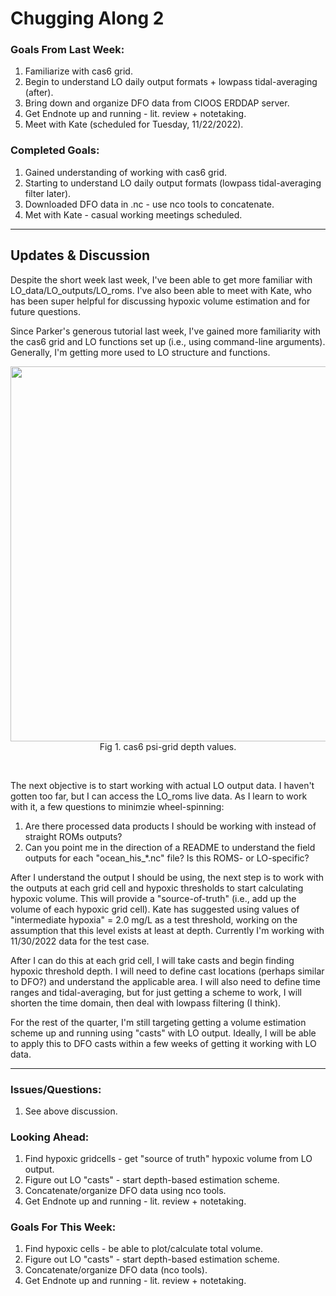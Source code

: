 # Chugging Along 2

### Goals From Last Week:
1. Familiarize with cas6 grid.
2. Begin to understand LO daily output formats + lowpass tidal-averaging (after).
3. Bring down and organize DFO data from CIOOS ERDDAP server.
4. Get Endnote up and running - lit. review + notetaking.
5. Meet with Kate (scheduled for Tuesday, 11/22/2022).

### Completed Goals:
1. Gained understanding of working with cas6 grid.
2. Starting to understand LO daily output formats (lowpass tidal-averaging filter later).
3. Downloaded DFO data in .nc - use nco tools to concatenate.
4. Met with Kate - casual working meetings scheduled.

---

## Updates & Discussion

Despite the short week last week, I've been able to get more familiar with LO_data/LO_outputs/LO_roms. I've also been able to meet with Kate, who has been super helpful for discussing hypoxic volume estimation and for future questions.

Since Parker's generous tutorial last week, I've gained more familiarity with the cas6 grid and LO functions set up (i.e., using command-line arguments). Generally, I'm getting more used to LO structure and functions.

<p style="text-align:center;"><img src="https://user-images.githubusercontent.com/55995675/204375154-7bad4cfb-4ff2-4ecd-b785-af4a7c2703c7.png" width="600"/><br>Fig 1. cas6 psi-grid depth values.</p><br>

The next objective is to start working with actual LO output data. I haven't gotten too far, but I can access the LO_roms live data. As I learn to work with it, a few questions to minimzie wheel-spinning:
1. Are there processed data products I should be working with instead of straight ROMs outputs?
2. Can you point me in the direction of a README to understand the field outputs for each "ocean_his_\*.nc" file? Is this ROMS- or LO-specific?

After I understand the output I should be using, the next step is to work with the outputs at each grid cell and hypoxic thresholds to start calculating hypoxic volume. This will provide a "source-of-truth" (i.e., add up the volume of each hypoxic grid cell). Kate has suggested using values of "intermediate hypoxia" = 2.0 mg/L as a test threshold, working on the assumption that this level exists at least at depth. Currently I'm working with 11/30/2022 data for the test case.

After I can do this at each grid cell, I will take casts and begin finding hypoxic threshold depth. I will need to define cast locations (perhaps similar to DFO?) and understand the applicable area. I will also need to define time ranges and tidal-averaging, but for just getting a scheme to work, I will shorten the time domain, then deal with lowpass filtering (I think).

For the rest of the quarter, I'm still targeting getting a volume estimation scheme up and running using "casts" with LO output. Ideally, I will be able to apply this to DFO casts within a few weeks of getting it working with LO data.

---

### Issues/Questions:
1. See above discussion.

### Looking Ahead:
1. Find hypoxic gridcells - get "source of truth" hypoxic volume from LO output.
2. Figure out LO "casts" - start depth-based estimation scheme.
3. Concatenate/organize DFO data using nco tools.
4. Get Endnote up and running - lit. review + notetaking.

### Goals For This Week:
1. Find hypoxic cells - be able to plot/calculate total volume.
2. Figure out LO "casts" - start depth-based estimation scheme.
3. Concatenate/organize DFO data (nco tools).
4. Get Endnote up and running - lit. review + notetaking.
